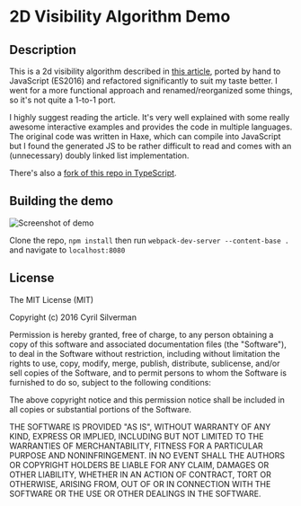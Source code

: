 # 2D Visibility Algorithm Demo

## Description

This is a 2d visibility algorithm described in [this article](http://www.redblobgames.com/articles/visibility/), ported by hand to JavaScript (ES2016) and refactored significantly to suit my taste better. I went for a more functional approach and renamed/reorganized some things, so it's not quite a 1-to-1 port.

I highly suggest reading the article. It's very well explained with some really awesome interactive examples and provides the code in multiple languages. The original code was written in Haxe, which can compile into JavaScript but I found the generated JS to be rather difficult to read and comes with an (unnecessary) doubly linked list implementation.

There's also a [fork of this repo in TypeScript](https://github.com/Petah/2d-visibility).

## Building the demo

![Screenshot of demo](http://i.imgur.com/PIljyGJ.png)

Clone the repo, `npm install` then run `webpack-dev-server --content-base .` and navigate to `localhost:8080`

## License

The MIT License (MIT)

Copyright (c) 2016 Cyril Silverman

Permission is hereby granted, free of charge, to any person obtaining a copy of this software and associated documentation files (the "Software"), to deal in the Software without restriction, including without limitation the rights to use, copy, modify, merge, publish, distribute, sublicense, and/or sell copies of the Software, and to permit persons to whom the Software is furnished to do so, subject to the following conditions:

The above copyright notice and this permission notice shall be included in all copies or substantial portions of the Software.

THE SOFTWARE IS PROVIDED "AS IS", WITHOUT WARRANTY OF ANY KIND, EXPRESS OR IMPLIED, INCLUDING BUT NOT LIMITED TO THE WARRANTIES OF MERCHANTABILITY, FITNESS FOR A PARTICULAR PURPOSE AND NONINFRINGEMENT. IN NO EVENT SHALL THE AUTHORS OR COPYRIGHT HOLDERS BE LIABLE FOR ANY CLAIM, DAMAGES OR OTHER LIABILITY, WHETHER IN AN ACTION OF CONTRACT, TORT OR OTHERWISE, ARISING FROM, OUT OF OR IN CONNECTION WITH THE SOFTWARE OR THE USE OR OTHER DEALINGS IN THE SOFTWARE.
